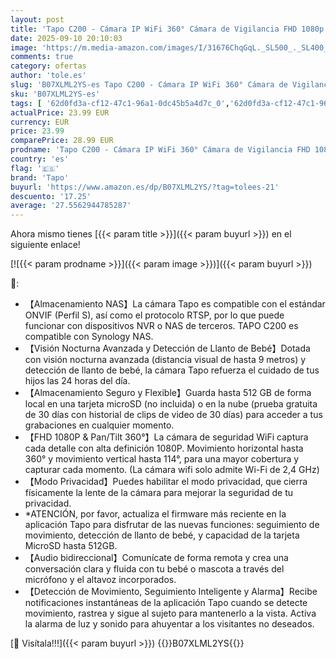 ```yaml
---
layout: post
title: 'Tapo C200 - Cámara IP WiFi 360° Cámara de Vigilancia FHD 1080p Visión Nocturna  Notificaciones en Tiempo Real  Admite Tarjeta SD Detección de Movimiento Control Remoto Compatible con Alexa'
date: 2025-09-10 20:10:03
image: 'https://m.media-amazon.com/images/I/31676ChqGqL._SL500_._SL400_.jpg'
comments: true
category: ofertas
author: 'tole.es'
slug: 'B07XLML2YS-es Tapo C200 - Cámara IP WiFi 360° Cámara de Vigilancia FHD...'
sku: 'B07XLML2YS-es'
tags: [ '62d0fd3a-cf12-47c1-96a1-0dc45b5a4d7c_0','62d0fd3a-cf12-47c1-96a1-0dc45b5a4d7c_1401','62d0fd3a-cf12-47c1-96a1-0dc45b5a4d7c_1801','749d7d8e-47fd-431e-8b51-348b70f767e2_0','749d7d8e-47fd-431e-8b51-348b70f767e2_101','749d7d8e-47fd-431e-8b51-348b70f767e2_6901','749d7d8e-47fd-431e-8b51-348b70f767e2_8501','Arborist Merchandising Root','Bienvenid@ a tu smart life','CML-Tech','Cámaras de vigilancia','Cámaras de vigilancia en domo','Electrónica','Fotografía y videocámaras','Informática','Los favoritos de nuestros clientes: Electrónica','Productos en Oferta Gaming Week','Self Service','Special Features Stores','Top Brands Tech Cameras','Top Brands Tech Selection','alexa','tapo','🇪🇸', ]
actualPrice: 23.99 EUR
currency: EUR
price: 23.99
comparePrice: 28.99 EUR
prodname: 'Tapo C200 - Cámara IP WiFi 360° Cámara de Vigilancia FHD 1080p Visión Nocturna  Notificaciones en Tiempo Real  Admite Tarjeta SD Detección de Movimiento Control Remoto Compatible con Alexa'
country: 'es'
flag: '🇪🇸'
brand: 'Tapo'
buyurl: 'https://www.amazon.es/dp/B07XLML2YS/?tag=tolees-21'
descuento: '17.25'
average: '27.5562944785287'
---
```


Ahora mismo tienes [{{< param title >}}]({{< param buyurl >}}) en el siguiente enlace!

[![{{< param prodname >}}]({{< param image >}})]({{< param buyurl >}})

🔎:

- 【Almacenamiento NAS】La cámara Tapo es compatible con el estándar ONVIF (Perfil S), así como el protocolo RTSP, por lo que puede funcionar con dispositivos NVR o NAS de terceros. TAPO C200 es compatible con Synology NAS.
- 【Visión Nocturna Avanzada y Detección de Llanto de Bebé】Dotada con visión nocturna avanzada (distancia visual de hasta 9 metros) y detección de llanto de bebé, la cámara Tapo refuerza el cuidado de tus hijos las 24 horas del día.
- 【Almacenamiento Seguro y Flexible】Guarda hasta 512 GB de forma local en una tarjeta microSD (no incluida) o en la nube (prueba gratuita de 30 días con historial de clips de video de 30 días) para acceder a tus grabaciones en cualquier momento.
- 【FHD 1080P & Pan/Tilt 360°】La cámara de seguridad WiFi captura cada detalle con alta definición 1080P. Movimiento horizontal hasta 360° y movimiento vertical hasta 114°, para una mayor cobertura y capturar cada momento. (La cámara wifi solo admite Wi-Fi de 2,4 GHz)
- 【Modo Privacidad】Puedes habilitar el modo privacidad, que cierra físicamente la lente de la cámara para mejorar la seguridad de tu privacidad.
- *ATENCIÓN, por favor, actualiza el firmware más reciente en la aplicación Tapo para disfrutar de las nuevas funciones: seguimiento de movimiento, detección de llanto de bebé, y capacidad de la tarjeta MicroSD hasta 512GB.
- 【Audio bidireccional】Comunícate de forma remota y crea una conversación clara y fluida con tu bebé o mascota a través del micrófono y el altavoz incorporados.
- 【Detección de Movimiento, Seguimiento Inteligente y Alarma】Recibe notificaciones instantáneas de la aplicación Tapo cuando se detecte movimiento, rastrea y sigue al sujeto para mantenerlo a la vista. Activa la alarma de luz y sonido para ahuyentar a los visitantes no deseados.

[🛒 Visítala!!!]({{< param buyurl >}})
{{<world>}}B07XLML2YS{{</world>}}
